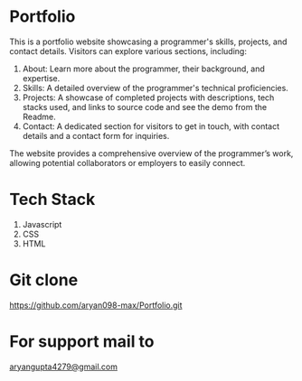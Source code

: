 # Portfolio 
This is a portfolio website showcasing a programmer's skills, projects, and contact details. Visitors can explore various sections, including:

1. About: Learn more about the programmer, their background, and expertise.
2. Skills: A detailed overview of the programmer's technical proficiencies.
3. Projects: A showcase of completed projects with descriptions, tech stacks used, and links to source code and see the demo from the Readme.
4. Contact: A dedicated section for visitors to get in touch, with contact details and a contact form for inquiries.
   
The website provides a comprehensive overview of the programmer’s work, allowing potential collaborators or employers to easily connect.

# Tech Stack 
1. Javascript
2. CSS
3. HTML

# Git clone 
https://github.com/aryan098-max/Portfolio.git

# For support mail to 
aryangupta4279@gmail.com
